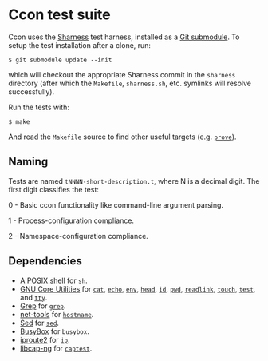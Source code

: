 # Ccon test suite

Ccon uses the [Sharness][] test harness, installed as a [Git
submodule][submodule].  To setup the test installation after a clone,
run:

    $ git submodule update --init

which will checkout the appropriate Sharness commit in the `sharness`
directory (after which the `Makefile`, `sharness.sh`, etc. symlinks
will resolve successfully).

Run the tests with:

    $ make

And read the `Makefile` source to find other useful targets
(e.g. [`prove`][prove]).

## Naming

Tests are named `tNNNN-short-description.t`, where N is a decimal
digit.  The first digit classifies the test:

0 - Basic ccon functionality like command-line argument parsing.

1 - Process-configuration compliance.

2 - Namespace-configuration compliance.

## Dependencies

* A [POSIX shell][sh.1] for `sh`.
* [GNU Core Utilities][coreutils] for [`cat`][cat.1], [`echo`][echo.1],
  [`env`][env.1], [`head`][head.1], [`id`][id.1], [`pwd`][pwd.1],
  [`readlink`][readlink.1], [`touch`][touch.1], [`test`][test.1], and
  [`tty`][tty.1].
* [Grep][] for [`grep`][grep.1].
* [net-tools][] for [`hostname`][hostname.1].
* [Sed][] for [`sed`][sed.1].
* [BusyBox][] for `busybox`.
* [iproute2][] for [`ip`][ip.8].
* [libcap-ng][] for [`captest`][captest.8].

[BusyBox]: http://www.busybox.net/
[coreutils]: http://www.gnu.org/software/coreutils/coreutils.html
[Grep]: https://www.gnu.org/software/grep/
[iproute2]: http://www.linuxfoundation.org/collaborate/workgroups/networking/iproute2
[libcap-ng]: http://people.redhat.com/sgrubb/libcap-ng/
[net-tools]: http://net-tools.sourceforge.net/
[prove]: http://perldoc.perl.org/prove.html
[sed]: http://sed.sourceforge.net/
[Sharness]: http://mlafeldt.github.io/sharness/
[submodule]: http://git-scm.com/docs/git-submodule

[cat.1]: http://pubs.opengroup.org/onlinepubs/9699919799/utilities/cat.html
[echo.1]: http://pubs.opengroup.org/onlinepubs/9699919799/utilities/echo.html
[env.1]: http://pubs.opengroup.org/onlinepubs/9699919799/utilities/env.html
[grep.1]: http://pubs.opengroup.org/onlinepubs/9699919799/utilities/grep.html
[head.1]: http://pubs.opengroup.org/onlinepubs/9699919799/utilities/head.html
[hostname.1]: http://man7.org/linux/man-pages/man1/hostname.1.html
[id.1]: http://pubs.opengroup.org/onlinepubs/9699919799/utilities/id.html
[pwd.1]: http://pubs.opengroup.org/onlinepubs/9699919799/utilities/pwd.html
[sed.1]: http://pubs.opengroup.org/onlinepubs/9699919799/utilities/sed.html
[sh.1]: http://pubs.opengroup.org/onlinepubs/9699919799/utilities/sh.html
[readlink.1]: http://man7.org/linux/man-pages/man1/readlink.1.html
[test.1]: http://pubs.opengroup.org/onlinepubs/9699919799/utilities/test.html
[touch.1]: http://pubs.opengroup.org/onlinepubs/9699919799/utilities/touch.html
[tty.1]: http://pubs.opengroup.org/onlinepubs/9699919799/utilities/tty.html
[captest.8]: https://fedorahosted.org/libcap-ng/browser/trunk/utils/captest.8
[ip.8]: https://git.kernel.org/cgit/linux/kernel/git/shemminger/iproute2.git/tree/man/man8/ip.8?id=v4.2.0
